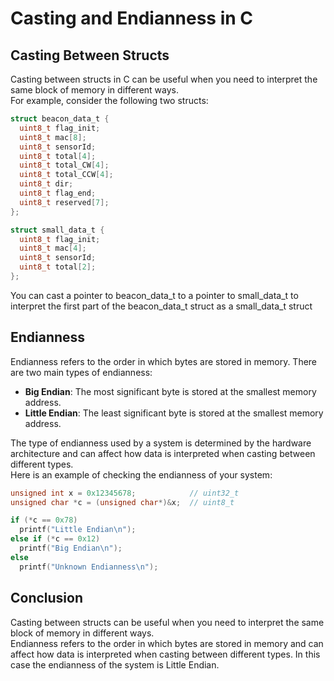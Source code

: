 # Casting and Endianness in C

## Casting Between Structs
Casting between structs in C can be useful when you need to interpret the same block of memory in different ways.\
For example, consider the following two structs:
```c
struct beacon_data_t {
  uint8_t flag_init;
  uint8_t mac[8];
  uint8_t sensorId;
  uint8_t total[4];
  uint8_t total_CW[4];
  uint8_t total_CCW[4];
  uint8_t dir;
  uint8_t flag_end;
  uint8_t reserved[7];
};

struct small_data_t {
  uint8_t flag_init;
  uint8_t mac[4];
  uint8_t sensorId;
  uint8_t total[2];
};
```
You can cast a pointer to beacon_data_t to a pointer to small_data_t to interpret the first part of the beacon_data_t struct as a small_data_t struct

## Endianness
Endianness refers to the order in which bytes are stored in memory. There are two main types of endianness:
- **Big Endian**: The most significant byte is stored at the smallest memory address.
- **Little Endian**: The least significant byte is stored at the smallest memory address.

The type of endianness used by a system is determined by the hardware architecture and can affect how data is interpreted when casting between different types.\
Here is an example of checking the endianness of your system:
```c
unsigned int x = 0x12345678;            // uint32_t
unsigned char *c = (unsigned char*)&x;  // uint8_t

if (*c == 0x78)
  printf("Little Endian\n");
else if (*c == 0x12)
  printf("Big Endian\n");
else
  printf("Unknown Endianness\n");
```

## Conclusion
Casting between structs can be useful when you need to interpret the same block of memory in different ways.\
Endianness refers to the order in which bytes are stored in memory and can affect how data is interpreted when casting between different types.
In this case the endianness of the system is Little Endian.

